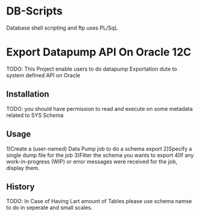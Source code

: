 # DB-Scripts
Database shell scripting and ftp uses PL/SqL
# Export Datapump API On Oracle 12C

TODO: This Project enable users to do datapump Exportation dute to system defined API on Oracle

## Installation

TODO: you should have permission to read and execute on some metadata related to SYS Schema

## Usage

1)Create a (user-named) Data Pump job to do a schema export
2)Specify a single dump file for the job 
3)Filter the schema you wants to export
4)If any work-in-progress (WIP) or error messages were received for the job,
display them.


## History

TODO: In Case of Having Lart amount of Tables please use schema namse to do in 
seperate and small scales.
